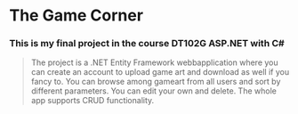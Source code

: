 # The Game Corner

### This is my final project in the course DT102G ASP.NET with C#

> The project is a .NET Entity Framework webbapplication where you can create an account to upload game art and download as well if you fancy to. 
> You can browse among gameart from all users and sort by different parameters. You can edit your own and delete. The whole app supports CRUD functionality.
